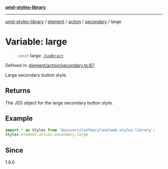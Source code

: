 [**umd-styles-library**](../../../../../../README.md)

***

[umd-styles-library](../../../../../../modules.md) / [element](../../../../../README.md) / [action](../../../README.md) / [secondary](../README.md) / large

# Variable: large

> `const` **large**: [`JssObject`](../../../../../../utilities/namespaces/transform/type-aliases/JssObject.md)

Defined in: [element/action/secondary.ts:87](https://github.com/UMD-Digital/design-system/blob/2d95010ba8e3e1595ebab66599330577b600c5fb/packages/styles/source/element/action/secondary.ts#L87)

Large secondary button style.

## Returns

The JSS object for the large secondary button style.

## Example

```typescript
import * as Styles from '@universityofmaryland/web-styles-library';
Styles.element.action.secondary.large
```

## Since

1.8.0

